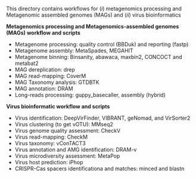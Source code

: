 This directory contains workflows for (_i_) metagenomics processing and Metagenomic assembled genomes (MAGs) and (_ii_) virus bioinformatics

**Metagenomics processing and Metagenomics-assembled genomes (MAGs) workflow and scripts**
- Metagenome processing: quality control (BBDuk) and reporting (fastp)
- Metagenome assembly: MetaSpades, MEGAHIT
- Metagenome binning: Binsanity, abawaca, maxbin2, CONCOCT and metabat2
- MAG dereplication: drep
- MAG read-mapping: CoverM
- MAG Taxonomy analysis: GTDBTK
- MAG annotation: DRAM
- Long-reads processing: guppy_basecaller, assembly (hybrid)

**Virus bioinformatic workflow and scripts**
- Virus identification: DeepVirFinder, VIBRANT, geNomad, and VirSorter2
- Virus clustering (to get vOTU): MMseq2
- Virus genome quality assessment: CheckV
- Virus read-mapping: CheckM
- Virus taxonomy: vConTACT3
- Virus annotation and AMG identification: DRAM-v
- Virus microdiversity assessment: MetaPop
- Virus host prediction: iPhop
- CRISPR-Cas spacers identificationa and matches: minced and blastn
